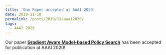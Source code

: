 ```yaml
---
title: 'One Paper accepted at AAAI 2020'
date: 2019-11-10
permalink: /posts/2019/11/aaai2020/
tags:
  - AAAI 2020
---
```


Our paper <b>[Gradient Aware Model-based Policy Search](/publication/0008-2020-Gradient-Aware-Model-Based-Policy-Search)</b> has been accepted for publication at AAAI 2020!
